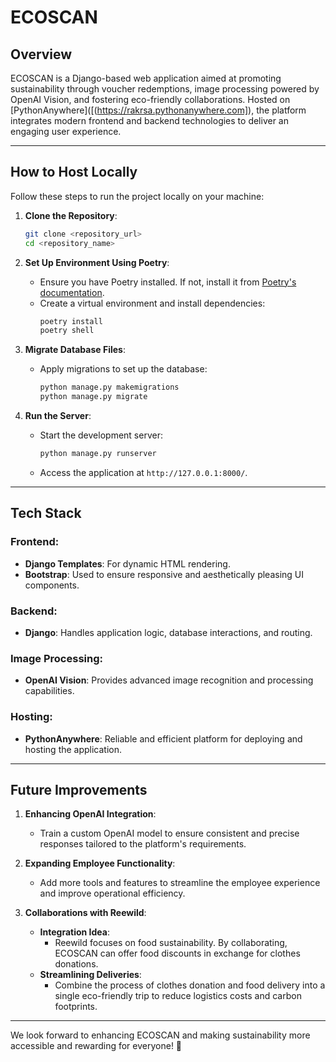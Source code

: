 # ECOSCAN

## Overview
ECOSCAN is a Django-based web application aimed at promoting sustainability through voucher redemptions, image processing powered by OpenAI Vision, and fostering eco-friendly collaborations. Hosted on [PythonAnywhere]([(https://rakrsa.pythonanywhere.com]), the platform integrates modern frontend and backend technologies to deliver an engaging user experience.

---

## How to Host Locally

Follow these steps to run the project locally on your machine:

1. **Clone the Repository**:
   ```bash
   git clone <repository_url>
   cd <repository_name>
   ```

2. **Set Up Environment Using Poetry**:
   - Ensure you have Poetry installed. If not, install it from [Poetry's documentation](https://python-poetry.org/docs/).
   - Create a virtual environment and install dependencies:
     ```bash
     poetry install
     poetry shell
     ```

3. **Migrate Database Files**:
   - Apply migrations to set up the database:
     ```bash
     python manage.py makemigrations
     python manage.py migrate
     ```

4. **Run the Server**:
   - Start the development server:
     ```bash
     python manage.py runserver
     ```
   - Access the application at `http://127.0.0.1:8000/`.

---

## Tech Stack

### Frontend:
- **Django Templates**: For dynamic HTML rendering.
- **Bootstrap**: Used to ensure responsive and aesthetically pleasing UI components.

### Backend:
- **Django**: Handles application logic, database interactions, and routing.

### Image Processing:
- **OpenAI Vision**: Provides advanced image recognition and processing capabilities.

### Hosting:
- **PythonAnywhere**: Reliable and efficient platform for deploying and hosting the application.

---

## Future Improvements

1. **Enhancing OpenAI Integration**:
   - Train a custom OpenAI model to ensure consistent and precise responses tailored to the platform's requirements.

2. **Expanding Employee Functionality**:
   - Add more tools and features to streamline the employee experience and improve operational efficiency.

3. **Collaborations with Reewild**:
   - **Integration Idea**:
     - Reewild focuses on food sustainability. By collaborating, ECOSCAN can offer food discounts in exchange for clothes donations.
   - **Streamlining Deliveries**:
     - Combine the process of clothes donation and food delivery into a single eco-friendly trip to reduce logistics costs and carbon footprints.

---

We look forward to enhancing ECOSCAN and making sustainability more accessible and rewarding for everyone! 🌿
